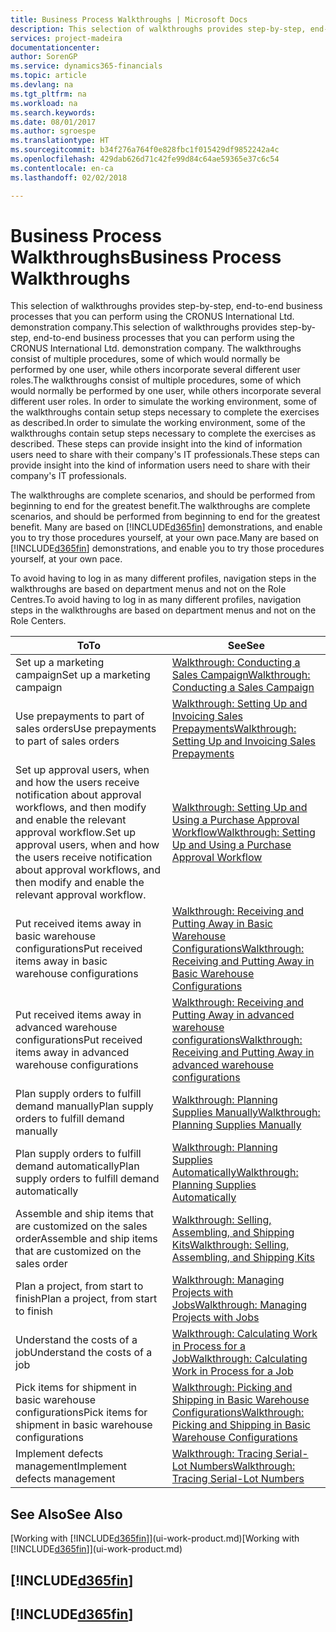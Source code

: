 ```yaml
---
title: Business Process Walkthroughs | Microsoft Docs
description: This selection of walkthroughs provides step-by-step, end-to-end business processes that you can perform using the CRONUS International Ltd. demonstration company. The walkthroughs consist of multiple procedures, some of which would normally be performed by one user, while others incorporate several different user roles. In order to simulate the working environment, some of the walkthroughs contain setup steps necessary to complete the exercises as described. These steps can provide insight into the kind of information users need to share with their company's IT professionals.
services: project-madeira
documentationcenter: 
author: SorenGP
ms.service: dynamics365-financials
ms.topic: article
ms.devlang: na
ms.tgt_pltfrm: na
ms.workload: na
ms.search.keywords: 
ms.date: 08/01/2017
ms.author: sgroespe
ms.translationtype: HT
ms.sourcegitcommit: b34f276a764f0e828fbc1f015429df9852242a4c
ms.openlocfilehash: 429dab626d71c42fe99d84c64ae59365e37c6c54
ms.contentlocale: en-ca
ms.lasthandoff: 02/02/2018

---
```

# <a name="business-process-walkthroughs"></a><span data-ttu-id="0d24a-106">Business Process Walkthroughs</span><span class="sxs-lookup"><span data-stu-id="0d24a-106">Business Process Walkthroughs</span></span>
<span data-ttu-id="0d24a-107">This selection of walkthroughs provides step-by-step, end-to-end business processes that you can perform using the CRONUS International Ltd. demonstration company.</span><span class="sxs-lookup"><span data-stu-id="0d24a-107">This selection of walkthroughs provides step-by-step, end-to-end business processes that you can perform using the CRONUS International Ltd. demonstration company.</span></span> <span data-ttu-id="0d24a-108">The walkthroughs consist of multiple procedures, some of which would normally be performed by one user, while others incorporate several different user roles.</span><span class="sxs-lookup"><span data-stu-id="0d24a-108">The walkthroughs consist of multiple procedures, some of which would normally be performed by one user, while others incorporate several different user roles.</span></span> <span data-ttu-id="0d24a-109">In order to simulate the working environment, some of the walkthroughs contain setup steps necessary to complete the exercises as described.</span><span class="sxs-lookup"><span data-stu-id="0d24a-109">In order to simulate the working environment, some of the walkthroughs contain setup steps necessary to complete the exercises as described.</span></span> <span data-ttu-id="0d24a-110">These steps can provide insight into the kind of information users need to share with their company's IT professionals.</span><span class="sxs-lookup"><span data-stu-id="0d24a-110">These steps can provide insight into the kind of information users need to share with their company's IT professionals.</span></span>  

 <span data-ttu-id="0d24a-111">The walkthroughs are complete scenarios, and should be performed from beginning to end for the greatest benefit.</span><span class="sxs-lookup"><span data-stu-id="0d24a-111">The walkthroughs are complete scenarios, and should be performed from beginning to end for the greatest benefit.</span></span> <span data-ttu-id="0d24a-112">Many are based on [!INCLUDE[d365fin](includes/d365fin_md.md)] demonstrations, and enable you to try those procedures yourself, at your own pace.</span><span class="sxs-lookup"><span data-stu-id="0d24a-112">Many are based on [!INCLUDE[d365fin](includes/d365fin_md.md)] demonstrations, and enable you to try those procedures yourself, at your own pace.</span></span>  

 <span data-ttu-id="0d24a-113">To avoid having to log in as many different profiles, navigation steps in the walkthroughs are based on department menus and not on the Role Centres.</span><span class="sxs-lookup"><span data-stu-id="0d24a-113">To avoid having to log in as many different profiles, navigation steps in the walkthroughs are based on department menus and not on the Role Centers.</span></span>  

|<span data-ttu-id="0d24a-114">To</span><span class="sxs-lookup"><span data-stu-id="0d24a-114">To</span></span>|<span data-ttu-id="0d24a-115">See</span><span class="sxs-lookup"><span data-stu-id="0d24a-115">See</span></span>|  
|--------|---------|  
|<span data-ttu-id="0d24a-116">Set up a marketing campaign</span><span class="sxs-lookup"><span data-stu-id="0d24a-116">Set up a marketing campaign</span></span>|[<span data-ttu-id="0d24a-117">Walkthrough: Conducting a Sales Campaign</span><span class="sxs-lookup"><span data-stu-id="0d24a-117">Walkthrough: Conducting a Sales Campaign</span></span>](walkthrough-conducting-a-sales-campaign.md)|  
|<span data-ttu-id="0d24a-118">Use prepayments to part of sales orders</span><span class="sxs-lookup"><span data-stu-id="0d24a-118">Use prepayments to part of sales orders</span></span>|[<span data-ttu-id="0d24a-119">Walkthrough: Setting Up and Invoicing Sales Prepayments</span><span class="sxs-lookup"><span data-stu-id="0d24a-119">Walkthrough: Setting Up and Invoicing Sales Prepayments</span></span>](walkthrough-setting-up-and-invoicing-sales-prepayments.md)|  
|<span data-ttu-id="0d24a-120">Set up approval users, when and how the users receive notification about approval workflows, and then modify and enable the relevant approval workflow.</span><span class="sxs-lookup"><span data-stu-id="0d24a-120">Set up approval users, when and how the users receive notification about approval workflows, and then modify and enable the relevant approval workflow.</span></span>|[<span data-ttu-id="0d24a-121">Walkthrough: Setting Up and Using a Purchase Approval Workflow</span><span class="sxs-lookup"><span data-stu-id="0d24a-121">Walkthrough: Setting Up and Using a Purchase Approval Workflow</span></span>](walkthrough-setting-up-and-using-a-purchase-approval-workflow.md)|  
|<span data-ttu-id="0d24a-122">Put received items away in basic warehouse configurations</span><span class="sxs-lookup"><span data-stu-id="0d24a-122">Put received items away in basic warehouse configurations</span></span>|[<span data-ttu-id="0d24a-123">Walkthrough: Receiving and Putting Away in Basic Warehouse Configurations</span><span class="sxs-lookup"><span data-stu-id="0d24a-123">Walkthrough: Receiving and Putting Away in Basic Warehouse Configurations</span></span>](walkthrough-receiving-and-putting-away-in-basic-warehousing.md)|  
|<span data-ttu-id="0d24a-124">Put received items away in advanced warehouse configurations</span><span class="sxs-lookup"><span data-stu-id="0d24a-124">Put received items away in advanced warehouse configurations</span></span>|[<span data-ttu-id="0d24a-125">Walkthrough: Receiving and Putting Away in advanced warehouse configurations</span><span class="sxs-lookup"><span data-stu-id="0d24a-125">Walkthrough: Receiving and Putting Away in advanced warehouse configurations</span></span>](walkthrough-receiving-and-putting-away-in-advanced-warehousing.md)|  
|<span data-ttu-id="0d24a-126">Plan supply orders to fulfill demand manually</span><span class="sxs-lookup"><span data-stu-id="0d24a-126">Plan supply orders to fulfill demand manually</span></span>|[<span data-ttu-id="0d24a-127">Walkthrough: Planning Supplies Manually</span><span class="sxs-lookup"><span data-stu-id="0d24a-127">Walkthrough: Planning Supplies Manually</span></span>](walkthrough-planning-supplies-manually.md)|  
|<span data-ttu-id="0d24a-128">Plan supply orders to fulfill demand automatically</span><span class="sxs-lookup"><span data-stu-id="0d24a-128">Plan supply orders to fulfill demand automatically</span></span>|[<span data-ttu-id="0d24a-129">Walkthrough: Planning Supplies Automatically</span><span class="sxs-lookup"><span data-stu-id="0d24a-129">Walkthrough: Planning Supplies Automatically</span></span>](walkthrough-planning-supplies-automatically.md)|  
|<span data-ttu-id="0d24a-130">Assemble and ship items that are customized on the sales order</span><span class="sxs-lookup"><span data-stu-id="0d24a-130">Assemble and ship items that are customized on the sales order</span></span>|[<span data-ttu-id="0d24a-131">Walkthrough: Selling, Assembling, and Shipping Kits</span><span class="sxs-lookup"><span data-stu-id="0d24a-131">Walkthrough: Selling, Assembling, and Shipping Kits</span></span>](walkthrough-selling-assembling-and-shipping-kits.md)|  
|<span data-ttu-id="0d24a-132">Plan a project, from start to finish</span><span class="sxs-lookup"><span data-stu-id="0d24a-132">Plan a project, from start to finish</span></span>|[<span data-ttu-id="0d24a-133">Walkthrough: Managing Projects with Jobs</span><span class="sxs-lookup"><span data-stu-id="0d24a-133">Walkthrough: Managing Projects with Jobs</span></span>](walkthrough-managing-projects-with-jobs.md)|  
|<span data-ttu-id="0d24a-134">Understand the costs of a job</span><span class="sxs-lookup"><span data-stu-id="0d24a-134">Understand the costs of a job</span></span>|[<span data-ttu-id="0d24a-135">Walkthrough: Calculating Work in Process for a Job</span><span class="sxs-lookup"><span data-stu-id="0d24a-135">Walkthrough: Calculating Work in Process for a Job</span></span>](walkthrough-calculating-work-in-process-for-a-job.md)|  
|<span data-ttu-id="0d24a-136">Pick items for shipment in basic warehouse configurations</span><span class="sxs-lookup"><span data-stu-id="0d24a-136">Pick items for shipment in basic warehouse configurations</span></span>|[<span data-ttu-id="0d24a-137">Walkthrough: Picking and Shipping in Basic Warehouse Configurations</span><span class="sxs-lookup"><span data-stu-id="0d24a-137">Walkthrough: Picking and Shipping in Basic Warehouse Configurations</span></span>](walkthrough-picking-and-shipping-in-basic-warehousing.md)|  
|<span data-ttu-id="0d24a-138">Implement defects management</span><span class="sxs-lookup"><span data-stu-id="0d24a-138">Implement defects management</span></span>|[<span data-ttu-id="0d24a-139">Walkthrough: Tracing Serial-Lot Numbers</span><span class="sxs-lookup"><span data-stu-id="0d24a-139">Walkthrough: Tracing Serial-Lot Numbers</span></span>](walkthrough-tracing-serial-lot-numbers.md)|  

## <a name="see-also"></a><span data-ttu-id="0d24a-140">See Also</span><span class="sxs-lookup"><span data-stu-id="0d24a-140">See Also</span></span>
<span data-ttu-id="0d24a-141">[Working with [!INCLUDE[d365fin](includes/d365fin_md.md)]](ui-work-product.md)</span><span class="sxs-lookup"><span data-stu-id="0d24a-141">[Working with [!INCLUDE[d365fin](includes/d365fin_md.md)]](ui-work-product.md)</span></span>  

## [!INCLUDE[d365fin](includes/free_trial_md.md)]  
## [!INCLUDE[d365fin](includes/training_link_md.md)]

